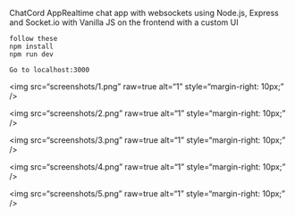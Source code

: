 ChatCord AppRealtime chat app with websockets using Node.js, Express and Socket.io with Vanilla JS on the frontend with a custom UI

```
follow these
npm install
npm run dev

Go to localhost:3000
```


<img
src=“screenshots/1.png”
raw=true
alt=“1”
style=“margin-right: 10px;”
/>

<img
src=“screenshots/2.png”
raw=true
alt=“1”
style=“margin-right: 10px;”
/>

<img
src=“screenshots/3.png”
raw=true
alt=“1”
style=“margin-right: 10px;”
/>

<img
src=“screenshots/4.png”
raw=true
alt=“1”
style=“margin-right: 10px;”
/>

<img
src=“screenshots/5.png”
raw=true
alt=“1”
style=“margin-right: 10px;”
/>





